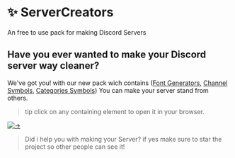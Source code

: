 # ✨ ServerCreators
An free to use pack for making Discord Servers

## Have you ever wanted to make your Discord server way cleaner?
We've got you! with our new pack wich contains ([Font Generators](https://github.com/Alangopro/ServerCreators/blob/main/FontGenerators.md), [Channel Symbols](https://github.com/Alangopro/ServerCreators/blob/main/ChannelSymbols.md), [Categories Symbols](https://github.com/Alangopro/ServerCreators/blob/main/CategoriesSymbols))
You can make your server stand from others.

> tip click on any containing element to open it in your browser.

[![->](https://img.shields.io/github/stars/Alangopro/ServerCreators.svg?style=social&label=Star&maxAge=2592000)](https://github.com/Alangopro/ServerCreators)
> Did i help you with making your Server? if yes make sure to star the project so other people can see it!
